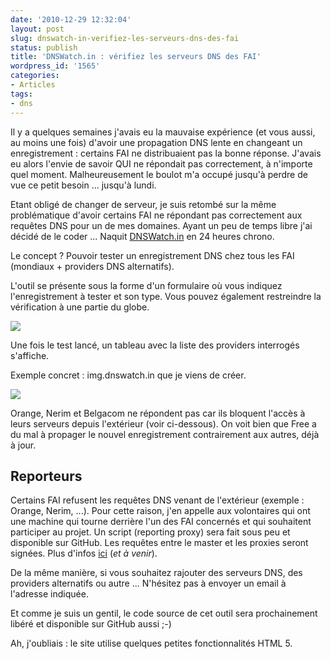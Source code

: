 ```yaml
---
date: '2010-12-29 12:32:04'
layout: post
slug: dnswatch-in-verifiez-les-serveurs-dns-des-fai
status: publish
title: 'DNSWatch.in : vérifiez les serveurs DNS des FAI'
wordpress_id: '1565'
categories:
- Articles
tags:
- dns
---
```


Il y a quelques semaines j'avais eu la mauvaise expérience (et vous aussi, au moins une fois) d'avoir une propagation DNS lente en changeant un enregistrement : certains FAI ne distribuaient pas la bonne réponse. J'avais eu alors l'envie de savoir QUI ne répondait pas correctement, à n'importe quel moment. Malheureusement le boulot m'a occupé jusqu'à perdre de vue ce petit besoin ... jusqu'à lundi.




Etant obligé de changer de serveur, je suis retombé sur la même problématique d'avoir certains FAI ne répondant pas correctement aux requêtes DNS pour un de mes domaines. Ayant un peu de temps libre j'ai décidé de le coder ... Naquit [DNSWatch.in](http://dnswatch.in/) en 24 heures chrono.




Le concept ? Pouvoir tester un enregistrement DNS chez tous les FAI (mondiaux + providers DNS alternatifs).




L'outil se présente sous la forme d'un formulaire où vous indiquez l'enregistrement à tester et son type. Vous pouvez également restreindre la vérification à une partie du globe.







[![](http://blog.kdecherf.com/wp-content/uploads/2010/12/Screenshot-92-11.png)](http://dnswatch.in/)




Une fois le test lancé, un tableau avec la liste des providers interrogés s'affiche.





Exemple concret : img.dnswatch.in que je viens de créer.




[![](http://blog.kdecherf.com/wp-content/uploads/2010/12/Screenshot-91-2.png)](http://dnswatch.in/)




Orange, Nerim et Belgacom ne répondent pas car ils bloquent l'accès à leurs serveurs depuis l'extérieur (voir ci-dessous). On voit bien que Free a du mal à propager le nouvel enregistrement contrairement aux autres, déjà à jour.








## Reporteurs




Certains FAI refusent les requêtes DNS venant de l'extérieur (exemple : Orange, Nerim, ...). Pour cette raison, j'en appelle aux volontaires qui ont une machine qui tourne derrière l'un des FAI concernés et qui souhaitent participer au projet. Un script (reporting proxy) sera fait sous peu et disponible sur GitHub. Les requêtes entre le master et les proxies seront signées. Plus d'infos [ici](http://dnswatch.in/info.html) (_et à venir_).




De la même manière, si vous souhaitez rajouter des serveurs DNS, des providers alternatifs ou autre ... N'hésitez pas à envoyer un email à l'adresse indiquée.








Et comme je suis un gentil, le code source de cet outil sera prochainement libéré et disponible sur GitHub aussi ;-)




Ah, j'oubliais : le site utilise quelques petites fonctionnalités HTML 5.




